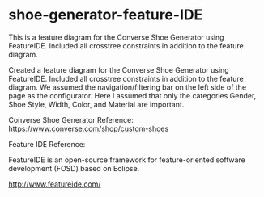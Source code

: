 # shoe-generator-feature-IDE
 This is a feature diagram for the Converse Shoe Generator using FeatureIDE. Included all crosstree constraints in addition to the feature diagram.
 
Created a feature diagram for the Converse Shoe Generator using FeatureIDE. Included all crosstree constraints in addition to the feature diagram. We assumed the navigation/filtering bar on the left side of the page as the configurator. Here I assumed that only the categories Gender, Shoe Style, Width, Color, and Material
are important.

Converse Shoe Generator Reference: https://www.converse.com/shop/custom-shoes

Feature IDE Reference:

FeatureIDE is an open-source framework for feature-oriented software development (FOSD) based on Eclipse.

http://www.featureide.com/
